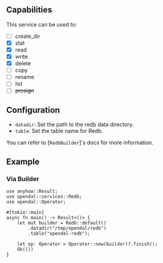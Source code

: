 ## Capabilities

This service can be used to:

- [ ] create_dir
- [x] stat
- [x] read
- [x] write
- [x] delete
- [ ] copy
- [ ] rename
- [ ] list
- [ ] ~~presign~~

## Configuration

- `datadir`: Set the path to the redb data directory.
- `table`: Set the table name for Redb.

You can refer to [`RedbBuilder`]'s docs for more information.

## Example

### Via Builder

```rust,no_run
use anyhow::Result;
use opendal::services::Redb;
use opendal::Operator;

#[tokio::main]
async fn main() -> Result<()> {
    let mut builder = Redb::default()
        .datadir("/tmp/opendal/redb")
        .table("opendal-redb");

    let op: Operator = Operator::new(builder)?.finish();
    Ok(())
}
```
